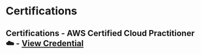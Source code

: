 # Certifications
## Certifications - AWS Certified Cloud Practitioner ☁️   - [View Credential](https://link-to-your-certificate.com)
